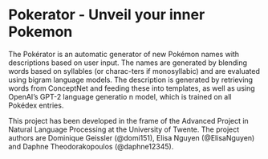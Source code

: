 # Pokerator - Unveil your inner Pokemon
The  Pokérator  is  an  automatic  generator  of new Pokémon names with descriptions based on  user  input.   The  names  are  generated  by blending words based on syllables (or charac-ters if monosyllabic) and are evaluated using bigram  language  models.   The  description  is generated by retrieving words from ConceptNet and feeding these into templates, as well as using OpenAI’s GPT-2 language generatio n model,  which  is  trained  on  all  Pokédex  entries.

This project has been developed in the frame of the Advanced Project in Natural Language Processing at the University of Twente. 
The project authors are Dominique Geissler (@domi151), Elisa Nguyen (@ElisaNguyen) and Daphne Theodorakopoulos (@daphne12345). 
